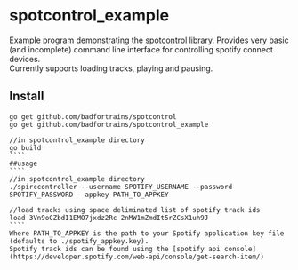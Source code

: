 # spotcontrol_example

Example program demonstrating the [spotcontrol library](https://github.com/badfortrains/spotcontrol).
Provides very basic (and incomplete) command line interface for controlling spotify connect devices.  
Currently supports loading tracks, playing and pausing.

## Install
`````
go get github.com/badfortrains/spotcontrol
go get github.com/badfortrains/spotcontrol_example

//in spotcontrol_example directory
go build
````
##usage
````
//in spotcontrol_example directory
./spirccontroller --username SPOTIFY_USERNAME --password SPOTIFY_PASSWORD --appkey PATH_TO_APPKEY

//load tracks using space deliminated list of spotify track ids
load 3Vn9oCZbdI1EMO7jxdz2Rc 2nMW1mZmdIt5rZCsX1uh9J
````
Where PATH_TO_APPKEY is the path to your Spotify application key file (defaults to ./spotify_appkey.key).
Spotify track ids can be found using the [spotify api console](https://developer.spotify.com/web-api/console/get-search-item/)


